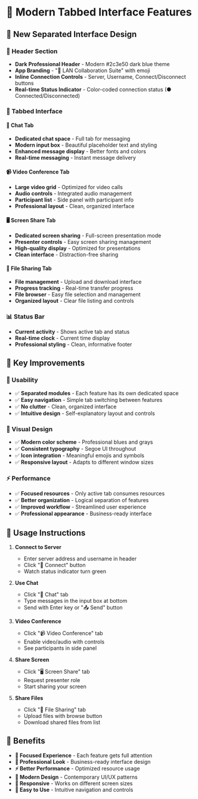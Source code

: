 # 🚀 Modern Tabbed Interface Features

## 🎨 **New Separated Interface Design**

### **📱 Header Section**
- **Dark Professional Header** - Modern #2c3e50 dark blue theme
- **App Branding** - "🚀 LAN Collaboration Suite" with emoji
- **Inline Connection Controls** - Server, Username, Connect/Disconnect buttons
- **Real-time Status Indicator** - Color-coded connection status (● Connected/Disconnected)

### **📑 Tabbed Interface**
#### **💬 Chat Tab**
- **Dedicated chat space** - Full tab for messaging
- **Modern input box** - Beautiful placeholder text and styling
- **Enhanced message display** - Better fonts and colors
- **Real-time messaging** - Instant message delivery

#### **📹 Video Conference Tab**
- **Large video grid** - Optimized for video calls
- **Audio controls** - Integrated audio management
- **Participant list** - Side panel with participant info
- **Professional layout** - Clean, organized interface

#### **🖥️ Screen Share Tab**
- **Dedicated screen sharing** - Full-screen presentation mode
- **Presenter controls** - Easy screen sharing management
- **High-quality display** - Optimized for presentations
- **Clean interface** - Distraction-free sharing

#### **📁 File Sharing Tab**
- **File management** - Upload and download interface
- **Progress tracking** - Real-time transfer progress
- **File browser** - Easy file selection and management
- **Organized layout** - Clear file listing and controls

### **📊 Status Bar**
- **Current activity** - Shows active tab and status
- **Real-time clock** - Current time display
- **Professional styling** - Clean, informative footer

## 🎯 **Key Improvements**

### **🔧 Usability**
- ✅ **Separated modules** - Each feature has its own dedicated space
- ✅ **Easy navigation** - Simple tab switching between features
- ✅ **No clutter** - Clean, organized interface
- ✅ **Intuitive design** - Self-explanatory layout and controls

### **🎨 Visual Design**
- ✅ **Modern color scheme** - Professional blues and grays
- ✅ **Consistent typography** - Segoe UI throughout
- ✅ **Icon integration** - Meaningful emojis and symbols
- ✅ **Responsive layout** - Adapts to different window sizes

### **⚡ Performance**
- ✅ **Focused resources** - Only active tab consumes resources
- ✅ **Better organization** - Logical separation of features
- ✅ **Improved workflow** - Streamlined user experience
- ✅ **Professional appearance** - Business-ready interface

## 🚀 **Usage Instructions**

1. **Connect to Server**
   - Enter server address and username in header
   - Click "🔗 Connect" button
   - Watch status indicator turn green

2. **Use Chat**
   - Click "💬 Chat" tab
   - Type messages in the input box at bottom
   - Send with Enter key or "📤 Send" button

3. **Video Conference**
   - Click "📹 Video Conference" tab
   - Enable video/audio with controls
   - See participants in side panel

4. **Share Screen**
   - Click "🖥️ Screen Share" tab
   - Request presenter role
   - Start sharing your screen

5. **Share Files**
   - Click "📁 File Sharing" tab
   - Upload files with browse button
   - Download shared files from list

## 🎉 **Benefits**

- **🎯 Focused Experience** - Each feature gets full attention
- **🚀 Professional Look** - Business-ready interface design
- **⚡ Better Performance** - Optimized resource usage
- **🎨 Modern Design** - Contemporary UI/UX patterns
- **📱 Responsive** - Works on different screen sizes
- **🔧 Easy to Use** - Intuitive navigation and controls